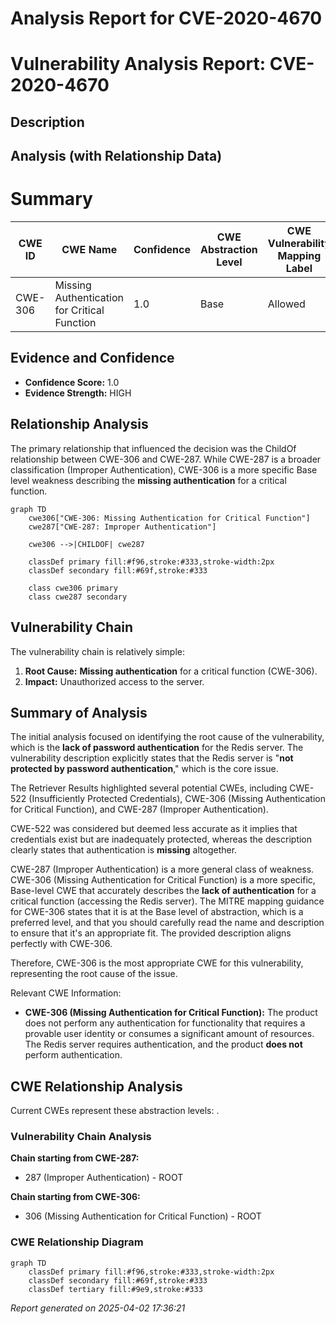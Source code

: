 # Analysis Report for CVE-2020-4670

# Vulnerability Analysis Report: CVE-2020-4670

## Description



## Analysis (with Relationship Data)

# Summary
| CWE ID | CWE Name | Confidence | CWE Abstraction Level | CWE Vulnerability Mapping Label | CWE-Vulnerability Mapping Notes |
|---|---|---|---|---|---|
| CWE-306 | Missing Authentication for Critical Function | 1.0 | Base | Allowed | Primary CWE |

## Evidence and Confidence

*   **Confidence Score:** 1.0
*   **Evidence Strength:** HIGH

## Relationship Analysis
The primary relationship that influenced the decision was the ChildOf relationship between CWE-306 and CWE-287. While CWE-287 is a broader classification (Improper Authentication), CWE-306 is a more specific Base level weakness describing the **missing authentication** for a critical function.

```mermaid
graph TD
    cwe306["CWE-306: Missing Authentication for Critical Function"]
    cwe287["CWE-287: Improper Authentication"]
    
    cwe306 -->|CHILDOF| cwe287
    
    classDef primary fill:#f96,stroke:#333,stroke-width:2px
    classDef secondary fill:#69f,stroke:#333
    
    class cwe306 primary
    class cwe287 secondary
```

## Vulnerability Chain
The vulnerability chain is relatively simple:
1.  **Root Cause:** **Missing authentication** for a critical function (CWE-306).
2.  **Impact:** Unauthorized access to the server.

## Summary of Analysis
The initial analysis focused on identifying the root cause of the vulnerability, which is the **lack of password authentication** for the Redis server. The vulnerability description explicitly states that the Redis server is "**not protected by password authentication**," which is the core issue.

The Retriever Results highlighted several potential CWEs, including CWE-522 (Insufficiently Protected Credentials), CWE-306 (Missing Authentication for Critical Function), and CWE-287 (Improper Authentication).

CWE-522 was considered but deemed less accurate as it implies that credentials exist but are inadequately protected, whereas the description clearly states that authentication is **missing** altogether.

CWE-287 (Improper Authentication) is a more general class of weakness. CWE-306 (Missing Authentication for Critical Function) is a more specific, Base-level CWE that accurately describes the **lack of authentication** for a critical function (accessing the Redis server). The MITRE mapping guidance for CWE-306 states that it is at the Base level of abstraction, which is a preferred level, and that you should carefully read the name and description to ensure that it's an appropriate fit. The provided description aligns perfectly with CWE-306.

Therefore, CWE-306 is the most appropriate CWE for this vulnerability, representing the root cause of the issue.

Relevant CWE Information:
*   **CWE-306 (Missing Authentication for Critical Function):** The product does not perform any authentication for functionality that requires a provable user identity or consumes a significant amount of resources. The Redis server requires authentication, and the product **does not** perform authentication.


## CWE Relationship Analysis

Current CWEs represent these abstraction levels: .


### Vulnerability Chain Analysis

**Chain starting from CWE-287:**
- 287 (Improper Authentication) - ROOT


**Chain starting from CWE-306:**
- 306 (Missing Authentication for Critical Function) - ROOT



### CWE Relationship Diagram

```mermaid
graph TD
    classDef primary fill:#f96,stroke:#333,stroke-width:2px
    classDef secondary fill:#69f,stroke:#333
    classDef tertiary fill:#9e9,stroke:#333
```



*Report generated on 2025-04-02 17:36:21*
